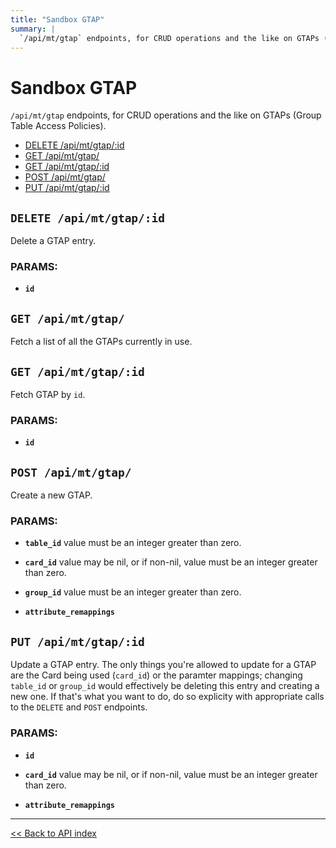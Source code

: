 ```yaml
---
title: "Sandbox GTAP"
summary: |
  `/api/mt/gtap` endpoints, for CRUD operations and the like on GTAPs (Group Table Access Policies).
---
```


# Sandbox GTAP

`/api/mt/gtap` endpoints, for CRUD operations and the like on GTAPs (Group Table Access Policies).

  - [DELETE /api/mt/gtap/:id](#delete-apimtgtapid)
  - [GET /api/mt/gtap/](#get-apimtgtap)
  - [GET /api/mt/gtap/:id](#get-apimtgtapid)
  - [POST /api/mt/gtap/](#post-apimtgtap)
  - [PUT /api/mt/gtap/:id](#put-apimtgtapid)

## `DELETE /api/mt/gtap/:id`

Delete a GTAP entry.

### PARAMS:

*  **`id`**

## `GET /api/mt/gtap/`

Fetch a list of all the GTAPs currently in use.

## `GET /api/mt/gtap/:id`

Fetch GTAP by `id`.

### PARAMS:

*  **`id`**

## `POST /api/mt/gtap/`

Create a new GTAP.

### PARAMS:

*  **`table_id`** value must be an integer greater than zero.

*  **`card_id`** value may be nil, or if non-nil, value must be an integer greater than zero.

*  **`group_id`** value must be an integer greater than zero.

*  **`attribute_remappings`**

## `PUT /api/mt/gtap/:id`

Update a GTAP entry. The only things you're allowed to update for a GTAP are the Card being used (`card_id`) or the
  paramter mappings; changing `table_id` or `group_id` would effectively be deleting this entry and creating a new
  one. If that's what you want to do, do so explicity with appropriate calls to the `DELETE` and `POST` endpoints.

### PARAMS:

*  **`id`** 

*  **`card_id`** value may be nil, or if non-nil, value must be an integer greater than zero.

*  **`attribute_remappings`**

---

[<< Back to API index](../../api-documentation.md)